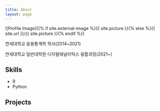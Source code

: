 ```yaml
---
title: About
layout: page
---
```

![Profile Image]({% if site.external-image %}{{ site.picture }}{% else %}{{ site.url }}/{{ site.picture }}{% endif %})

<p>연세대학교 응용통계학 학사(2014~2021)</p>
연세대학교 일반대학원 디지털애널리틱스 융합과정(2021~)
</p>

<h2>Skills</h2>

<ul class="skill-list">
	<li>R</li>
	<li>Python</li>
</ul>

<h2>Projects</h2>

<ul>
</ul>
